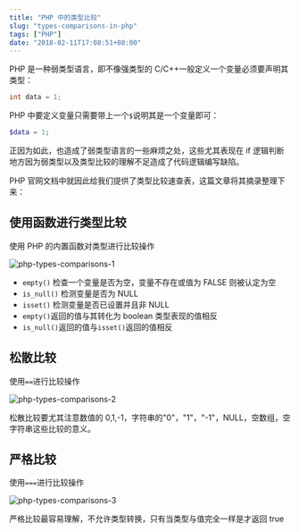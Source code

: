 ```yaml
---
title: "PHP 中的类型比较"
slug: "types-comparisons-in-php"
tags: ["PHP"]
date: "2018-02-11T17:08:51+08:00"
---
```


PHP 是一种弱类型语言，即不像强类型的 C/C++一般定义一个变量必须要声明其类型：

```c
int data = 1;
```

PHP 中要定义变量只需要带上一个`$`说明其是一个变量即可：

```php
$data = 1;
```

正因为如此，也造成了弱类型语言的一些麻烦之处，这些尤其表现在 if 逻辑判断地方因为弱类型以及类型比较的理解不足造成了代码逻辑编写缺陷。

PHP 官网文档中就因此给我们提供了类型比较速查表，这篇文章将其摘录整理下来：

## 使用函数进行类型比较

使用 PHP 的内置函数对类型进行比较操作

![php-types-comparisons-1](https://i.loli.net/2021/10/15/WK3YenZMpQGFoVl.jpg)

-   `empty()` 检查一个变量是否为空，变量不存在或值为 FALSE 则被认定为空
-   `is_null()` 检测变量是否为 NULL
-   `isset()` 检测变量是否已设置并且非 NULL
-   `empty()`返回的值与其转化为 boolean 类型表现的值相反
-   `is_null()`返回的值与`isset()`返回的值相反

## 松散比较

使用`==`进行比较操作

![php-types-comparisons-2](![XJSY53wPqmFDbaj](https://i.loli.net/2021/10/15/XJSY53wPqmFDbaj.jpg))

松散比较要尤其注意数值的 0,1,-1，字符串的"0"，"1"，"-1"，NULL，空数组，空字符串这些比较的意义。

## 严格比较

使用`===`进行比较操作

![php-types-comparisons-3](![ykGgUz2JsHm6fIE](https://i.loli.net/2021/10/15/ykGgUz2JsHm6fIE.png))

严格比较最容易理解，不允许类型转换，只有当类型与值完全一样是才返回 true
